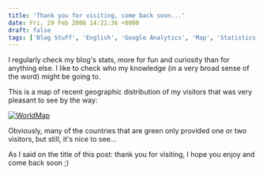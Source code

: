 ```yaml
---
title: 'Thank you for visiting, come back soon...'
date: Fri, 29 Feb 2008 14:21:36 +0000
draft: false
tags: ['Blog Stuff', 'English', 'Google Analytics', 'Map', 'Statistics']
---
```


I regularly check my blog's stats, more for fun and curiosity than for anything else. I like to check who my knowledge (in a very broad sense of the word) might be going to.

This is a map of recent geographic distribution of my visitors that was very pleasant to see by the way:

[![WorldMap](http://blog.madd0.com/images/WindowsLiveWriter/lang_enThankyouforvisitingcomeba.lang_es_F329/WorldMap_thumb.png)](http://blog.madd0.com/images/WindowsLiveWriter/lang_enThankyouforvisitingcomeba.lang_es_F329/WorldMap.png)

Obviously, many of the countries that are green only provided one or two visitors, but still, it's nice to see...

As I said on the title of this post: thank you for visiting, I hope you enjoy and come back soon ;)